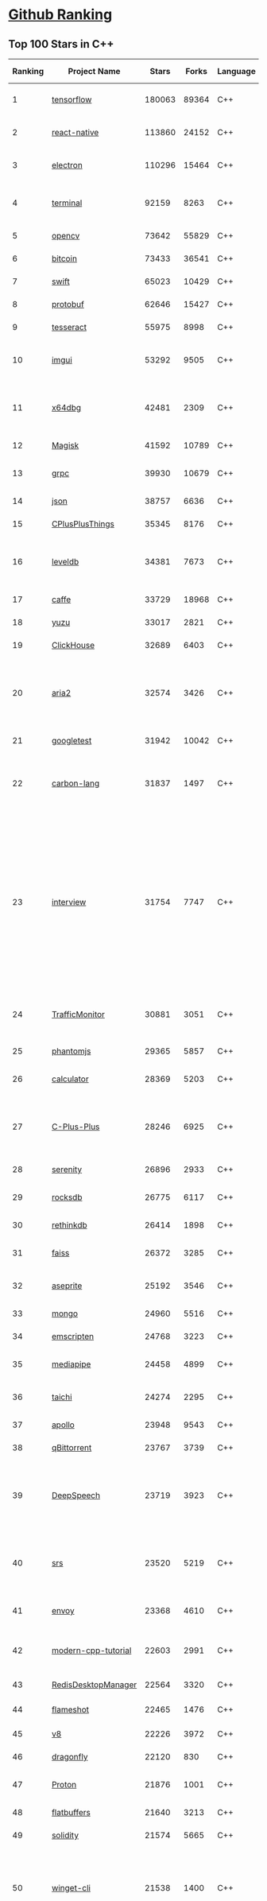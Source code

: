 [Github Ranking](../README.md)
==========

## Top 100 Stars in C\+\+

| Ranking | Project Name | Stars | Forks | Language | Open Issues | Description | Last Commit |
| ------- | ------------ | ----- | ----- | -------- | ----------- | ----------- | ----------- |
| 1 | [tensorflow](https://github.com/tensorflow/tensorflow) | 180063 | 89364 | C++ | 1892 | An Open Source Machine Learning Framework for Everyone | 2024-01-20T02:12:27Z |
| 2 | [react-native](https://github.com/facebook/react-native) | 113860 | 24152 | C++ | 923 | A framework for building native applications using React | 2024-01-20T02:57:42Z |
| 3 | [electron](https://github.com/electron/electron) | 110296 | 15464 | C++ | 831 | :electron: Build cross-platform desktop apps with JavaScript, HTML, and CSS | 2024-01-19T22:49:55Z |
| 4 | [terminal](https://github.com/microsoft/terminal) | 92159 | 8263 | C++ | 1467 | The new Windows Terminal and the original Windows console host, all in the same place! | 2024-01-19T22:25:46Z |
| 5 | [opencv](https://github.com/opencv/opencv) | 73642 | 55829 | C++ | 2379 | Open Source Computer Vision Library | 2024-01-19T20:23:12Z |
| 6 | [bitcoin](https://github.com/bitcoin/bitcoin) | 73433 | 36541 | C++ | 364 | Bitcoin Core integration/staging tree | 2024-01-19T21:31:22Z |
| 7 | [swift](https://github.com/apple/swift) | 65023 | 10429 | C++ | 6272 | The Swift Programming Language | 2024-01-20T02:52:53Z |
| 8 | [protobuf](https://github.com/protocolbuffers/protobuf) | 62646 | 15427 | C++ | 677 | Protocol Buffers - Google's data interchange format | 2024-01-20T02:48:03Z |
| 9 | [tesseract](https://github.com/tesseract-ocr/tesseract) | 55975 | 8998 | C++ | 392 | Tesseract Open Source OCR Engine (main repository) | 2024-01-18T09:08:09Z |
| 10 | [imgui](https://github.com/ocornut/imgui) | 53292 | 9505 | C++ | 803 | Dear ImGui: Bloat-free Graphical User interface for C++ with minimal dependencies | 2024-01-19T23:29:18Z |
| 11 | [x64dbg](https://github.com/x64dbg/x64dbg) | 42481 | 2309 | C++ | 569 | An open-source user mode debugger for Windows. Optimized for reverse engineering and malware analysis. | 2024-01-06T20:24:07Z |
| 12 | [Magisk](https://github.com/topjohnwu/Magisk) | 41592 | 10789 | C++ | 16 | The Magic Mask for Android | 2024-01-18T15:21:30Z |
| 13 | [grpc](https://github.com/grpc/grpc) | 39930 | 10679 | C++ | 597 | The C based gRPC (C++, Python, Ruby, Objective-C, PHP, C#) | 2024-01-20T02:42:34Z |
| 14 | [json](https://github.com/nlohmann/json) | 38757 | 6636 | C++ | 67 | JSON for Modern C++ | 2024-01-18T18:21:53Z |
| 15 | [CPlusPlusThings](https://github.com/Light-City/CPlusPlusThings) | 35345 | 8176 | C++ | 6 | C++那些事 | 2023-12-06T02:49:43Z |
| 16 | [leveldb](https://github.com/google/leveldb) | 34381 | 7673 | C++ | 205 | LevelDB is a fast key-value storage library written at Google that provides an ordered mapping from string keys to string values. | 2024-01-12T13:53:06Z |
| 17 | [caffe](https://github.com/BVLC/caffe) | 33729 | 18968 | C++ | 896 | Caffe: a fast open framework for deep learning. | 2023-11-22T06:10:02Z |
| 18 | [yuzu](https://github.com/yuzu-emu/yuzu) | 33017 | 2821 | C++ | 1683 | Nintendo Switch emulator | 2024-01-20T01:55:02Z |
| 19 | [ClickHouse](https://github.com/ClickHouse/ClickHouse) | 32689 | 6403 | C++ | 3135 | ClickHouse® is a free analytics DBMS for big data | 2024-01-20T02:29:01Z |
| 20 | [aria2](https://github.com/aria2/aria2) | 32574 | 3426 | C++ | 998 | aria2 is a lightweight multi-protocol & multi-source, cross platform download utility operated in command-line. It supports HTTP/HTTPS, FTP, SFTP, BitTorrent and Metalink. | 2024-01-15T08:28:20Z |
| 21 | [googletest](https://github.com/google/googletest) | 31942 | 10042 | C++ | 256 | GoogleTest - Google Testing and Mocking Framework | 2024-01-18T22:25:15Z |
| 22 | [carbon-lang](https://github.com/carbon-language/carbon-lang) | 31837 | 1497 | C++ | 106 | Carbon Language's main repository: documents, design, implementation, and related tools. (NOTE: Carbon Language is experimental; see README) | 2024-01-20T02:23:09Z |
| 23 | [interview](https://github.com/huihut/interview) | 31754 | 7747 | C++ | 22 | 📚 C/C++ 技术面试基础知识总结，包括语言、程序库、数据结构、算法、系统、网络、链接装载库等知识及面试经验、招聘、内推等信息。This repository is a summary of the basic knowledge of recruiting job seekers and beginners in the direction of C/C++ technology, including language, program library, data structure, algorithm, system, network, link loading library, interview experience, recruitment, recommendation, etc. | 2023-11-27T02:41:03Z |
| 24 | [TrafficMonitor](https://github.com/zhongyang219/TrafficMonitor) | 30881 | 3051 | C++ | 954 | 这是一个用于显示当前网速、CPU及内存利用率的桌面悬浮窗软件，并支持任务栏显示，支持更换皮肤。 | 2023-12-20T13:58:36Z |
| 25 | [phantomjs](https://github.com/ariya/phantomjs) | 29365 | 5857 | C++ | 14 | Scriptable Headless Browser | 2022-11-26T19:43:12Z |
| 26 | [calculator](https://github.com/microsoft/calculator) | 28369 | 5203 | C++ | 301 | Windows Calculator: A simple yet powerful calculator that ships with Windows | 2024-01-19T08:38:48Z |
| 27 | [C-Plus-Plus](https://github.com/TheAlgorithms/C-Plus-Plus) | 28246 | 6925 | C++ | 9 | Collection of various algorithms in mathematics, machine learning, computer science and physics implemented in C++ for educational purposes. | 2024-01-19T23:48:02Z |
| 28 | [serenity](https://github.com/SerenityOS/serenity) | 26896 | 2933 | C++ | 688 | The Serenity Operating System 🐞 | 2024-01-20T00:58:41Z |
| 29 | [rocksdb](https://github.com/facebook/rocksdb) | 26775 | 6117 | C++ | 572 | A library that provides an embeddable, persistent key-value store for fast storage. | 2024-01-20T01:25:15Z |
| 30 | [rethinkdb](https://github.com/rethinkdb/rethinkdb) | 26414 | 1898 | C++ | 1341 | The open-source database for the realtime web. | 2023-12-16T00:54:33Z |
| 31 | [faiss](https://github.com/facebookresearch/faiss) | 26372 | 3285 | C++ | 394 | A library for efficient similarity search and clustering of dense vectors. | 2024-01-19T11:57:59Z |
| 32 | [aseprite](https://github.com/aseprite/aseprite) | 25192 | 3546 | C++ | 1466 | Animated sprite editor & pixel art tool (Windows, macOS, Linux) | 2024-01-19T20:07:35Z |
| 33 | [mongo](https://github.com/mongodb/mongo) | 24960 | 5516 | C++ | 0 | The MongoDB Database | 2024-01-20T02:20:31Z |
| 34 | [emscripten](https://github.com/emscripten-core/emscripten) | 24768 | 3223 | C++ | 1587 | Emscripten: An LLVM-to-WebAssembly Compiler | 2024-01-20T01:51:40Z |
| 35 | [mediapipe](https://github.com/google/mediapipe) | 24458 | 4899 | C++ | 218 | Cross-platform, customizable ML solutions for live and streaming media. | 2024-01-19T18:26:49Z |
| 36 | [taichi](https://github.com/taichi-dev/taichi) | 24274 | 2295 | C++ | 723 | Productive & portable high-performance programming in Python. | 2024-01-01T18:58:37Z |
| 37 | [apollo](https://github.com/ApolloAuto/apollo) | 23948 | 9543 | C++ | 673 | An open autonomous driving platform | 2024-01-16T11:11:12Z |
| 38 | [qBittorrent](https://github.com/qbittorrent/qBittorrent) | 23767 | 3739 | C++ | 2782 | qBittorrent BitTorrent client | 2024-01-19T17:38:17Z |
| 39 | [DeepSpeech](https://github.com/mozilla/DeepSpeech) | 23719 | 3923 | C++ | 114 | DeepSpeech is an open source embedded (offline, on-device) speech-to-text engine which can run in real time on devices ranging from a Raspberry Pi 4 to high power GPU servers. | 2024-01-13T10:31:18Z |
| 40 | [srs](https://github.com/ossrs/srs) | 23520 | 5219 | C++ | 171 | SRS is a simple, high-efficiency, real-time video server supporting RTMP, WebRTC, HLS, HTTP-FLV, SRT, MPEG-DASH, and GB28181. | 2024-01-08T03:48:41Z |
| 41 | [envoy](https://github.com/envoyproxy/envoy) | 23368 | 4610 | C++ | 1451 | Cloud-native high-performance edge/middle/service proxy | 2024-01-20T00:22:34Z |
| 42 | [modern-cpp-tutorial](https://github.com/changkun/modern-cpp-tutorial) | 22603 | 2991 | C++ | 8 | 📚 Modern C++ Tutorial: C++11/14/17/20 On the Fly \| https://changkun.de/modern-cpp/ | 2023-10-30T09:48:11Z |
| 43 | [RedisDesktopManager](https://github.com/RedisInsight/RedisDesktopManager) | 22564 | 3320 | C++ | 52 | None | 2023-04-18T08:47:29Z |
| 44 | [flameshot](https://github.com/flameshot-org/flameshot) | 22465 | 1476 | C++ | 520 | Powerful yet simple to use screenshot software :desktop_computer: :camera_flash: | 2023-12-30T21:59:24Z |
| 45 | [v8](https://github.com/v8/v8) | 22226 | 3972 | C++ | 0 | The official mirror of the V8 Git repository | 2024-01-16T07:31:27Z |
| 46 | [dragonfly](https://github.com/dragonflydb/dragonfly) | 22120 | 830 | C++ | 108 | A modern replacement for Redis and Memcached | 2024-01-19T21:44:25Z |
| 47 | [Proton](https://github.com/ValveSoftware/Proton) | 21876 | 1001 | C++ | 4063 | Compatibility tool for Steam Play based on Wine and additional components | 2024-01-19T21:51:27Z |
| 48 | [flatbuffers](https://github.com/google/flatbuffers) | 21640 | 3213 | C++ | 114 | FlatBuffers: Memory Efficient Serialization Library | 2024-01-17T17:44:57Z |
| 49 | [solidity](https://github.com/ethereum/solidity) | 21574 | 5665 | C++ | 372 | Solidity, the Smart Contract Programming Language | 2024-01-20T02:59:30Z |
| 50 | [winget-cli](https://github.com/microsoft/winget-cli) | 21538 | 1400 | C++ | 897 | WinGet is the Windows Package Manager. This project includes a CLI (Command Line Interface), PowerShell modules, and a COM (Component Object Model) API (Application Programming Interface). | 2024-01-19T23:20:54Z |
| 51 | [LocalAI](https://github.com/mudler/LocalAI) | 15599 | 1357 | C++ | 201 | :robot: The free, Open Source OpenAI alternative. Self-hosted, community-driven and local-first. Drop-in replacement for OpenAI running on consumer-grade hardware. No GPU required. Runs ggml, gguf, GPTQ, onnx, TF compatible models: llama, llama2, rwkv, whisper, vicuna, koala, cerebras, falcon, dolly, starcoder, and many others | 2024-01-20T01:33:28Z |
| 52 | [Arduino](https://github.com/esp8266/Arduino) | 15567 | 13414 | C++ | 300 | ESP8266 core for Arduino | 2024-01-19T17:12:43Z |
| 53 | [AirSim](https://github.com/microsoft/AirSim) | 15533 | 4453 | C++ | 617 | Open source simulator for autonomous vehicles built on Unreal Engine / Unity, from Microsoft AI & Research | 2023-12-30T18:02:44Z |
| 54 | [BackgroundMusic](https://github.com/kyleneideck/BackgroundMusic) | 14617 | 657 | C++ | 447 | Background Music, a macOS audio utility: automatically pause your music, set individual apps' volumes and record system audio. | 2022-11-27T05:01:20Z |
| 55 | [USTC-Course](https://github.com/USTC-Resource/USTC-Course) | 14205 | 3509 | C++ | 0 | :heart:中国科学技术大学课程资源 | 2022-07-04T13:12:06Z |
| 56 | [IoT-For-Beginners](https://github.com/microsoft/IoT-For-Beginners) | 14186 | 2174 | C++ | 40 | 12 Weeks, 24 Lessons, IoT for All! | 2024-01-10T08:29:08Z |
| 57 | [Sourcetrail](https://github.com/CoatiSoftware/Sourcetrail) | 13954 | 1320 | C++ | 356 | Sourcetrail - free and open-source interactive source explorer | 2021-12-13T18:24:17Z |
| 58 | [duckdb](https://github.com/duckdb/duckdb) | 13934 | 1296 | C++ | 223 | DuckDB is an in-process SQL OLAP Database Management System | 2024-01-19T17:07:39Z |
| 59 | [bgfx](https://github.com/bkaradzic/bgfx) | 13908 | 1896 | C++ | 268 | Cross-platform, graphics API agnostic, "Bring Your Own Engine/Framework" style rendering library. | 2024-01-15T02:25:23Z |
| 60 | [TinyWebServer](https://github.com/qinguoyi/TinyWebServer) | 13887 | 3558 | C++ | 63 | :fire: Linux下C++轻量级WebServer服务器 | 2023-11-03T13:12:47Z |
| 61 | [incubator-weex](https://github.com/apache/incubator-weex) | 13793 | 1847 | C++ | 232 | Apache Weex (Incubating) | 2021-05-31T09:47:25Z |
| 62 | [codon](https://github.com/exaloop/codon) | 13621 | 489 | C++ | 176 | A high-performance, zero-overhead, extensible Python compiler using LLVM | 2024-01-19T16:22:50Z |
| 63 | [Hyprland](https://github.com/hyprwm/Hyprland) | 13606 | 515 | C++ | 654 | Hyprland is a highly customizable dynamic tiling Wayland compositor that doesn't sacrifice on its looks. | 2024-01-19T18:09:46Z |
| 64 | [foundationdb](https://github.com/apple/foundationdb) | 13566 | 1291 | C++ | 710 | FoundationDB - the open source, distributed, transactional key-value store | 2024-01-20T02:22:54Z |
| 65 | [WLED](https://github.com/Aircoookie/WLED) | 13258 | 2761 | C++ | 309 | Control WS2812B and many more types of digital RGB LEDs with an ESP8266 or ESP32 over WiFi! | 2024-01-20T02:24:33Z |
| 66 | [arangodb](https://github.com/arangodb/arangodb) | 13240 | 847 | C++ | 716 | 🥑 ArangoDB is a native multi-model database with flexible data models for documents, graphs, and key-values. Build high performance applications using a convenient SQL-like query language or JavaScript extensions. | 2024-01-19T19:53:53Z |
| 67 | [polybar](https://github.com/polybar/polybar) | 13236 | 683 | C++ | 138 | A fast and easy-to-use status bar | 2024-01-18T14:34:51Z |
| 68 | [abseil-cpp](https://github.com/abseil/abseil-cpp) | 13197 | 2518 | C++ | 148 | Abseil Common Libraries (C++) | 2024-01-19T18:30:32Z |
| 69 | [Atmosphere](https://github.com/Atmosphere-NX/Atmosphere) | 13131 | 1155 | C++ | 44 | Atmosphère is a work-in-progress customized firmware for the Nintendo Switch. | 2024-01-08T19:20:58Z |
| 70 | [mold](https://github.com/rui314/mold) | 12555 | 426 | C++ | 140 | Mold: A Modern Linker 🦠 | 2024-01-19T09:57:18Z |
| 71 | [dlib](https://github.com/davisking/dlib) | 12551 | 3312 | C++ | 42 | A toolkit for making real world machine learning and data analysis applications in C++ | 2024-01-09T02:59:09Z |
| 72 | [annoy](https://github.com/spotify/annoy) | 12362 | 1171 | C++ | 49 | Approximate Nearest Neighbors in C++/Python optimized for memory usage and loading/saving to disk | 2023-08-20T17:38:53Z |
| 73 | [watchman](https://github.com/facebook/watchman) | 12094 | 1009 | C++ | 172 | Watches files and records, or triggers actions, when they change.  | 2024-01-19T17:35:22Z |
| 74 | [mosh](https://github.com/mobile-shell/mosh) | 12062 | 736 | C++ | 146 | Mobile Shell | 2024-01-06T22:57:34Z |
| 75 | [arduino-esp32](https://github.com/espressif/arduino-esp32) | 11971 | 7092 | C++ | 486 | Arduino core for the ESP32 | 2024-01-20T02:15:29Z |
| 76 | [scylladb](https://github.com/scylladb/scylladb) | 11938 | 1165 | C++ | 2638 | NoSQL data store using the seastar framework, compatible with Apache Cassandra | 2024-01-20T00:03:02Z |
| 77 | [mlx](https://github.com/ml-explore/mlx) | 11688 | 704 | C++ | 84 | MLX: An array framework for Apple silicon | 2024-01-19T23:55:08Z |
| 78 | [onnxruntime](https://github.com/microsoft/onnxruntime) | 11569 | 2472 | C++ | 1816 | ONNX Runtime: cross-platform, high performance ML inferencing and training accelerator | 2024-01-20T01:55:38Z |
| 79 | [dxvk](https://github.com/doitsujin/dxvk) | 11306 | 740 | C++ | 233 | Vulkan-based implementation of D3D9, D3D10 and D3D11 for Linux / Wine | 2024-01-19T21:48:06Z |
| 80 | [vnote](https://github.com/vnotex/vnote) | 11149 | 1173 | C++ | 620 | A pleasant note-taking platform. | 2024-01-18T03:06:25Z |
| 81 | [turicreate](https://github.com/apple/turicreate) | 11133 | 1161 | C++ | 502 | Turi Create simplifies the development of custom machine learning models. | 2023-11-01T06:14:06Z |
| 82 | [cpp-httplib](https://github.com/yhirose/cpp-httplib) | 11110 | 2128 | C++ | 18 | A C++ header-only HTTP/HTTPS server and client library | 2024-01-15T13:57:22Z |
| 83 | [zeal](https://github.com/zealdocs/zeal) | 10884 | 781 | C++ | 176 | Offline documentation browser inspired by Dash | 2023-12-14T21:36:46Z |
| 84 | [capnproto](https://github.com/capnproto/capnproto) | 10872 | 899 | C++ | 160 | Cap'n Proto serialization/RPC system - core tools and C++ library | 2024-01-17T17:44:04Z |
| 85 | [tiled](https://github.com/mapeditor/tiled) | 10395 | 1706 | C++ | 648 | Flexible level editor | 2024-01-19T13:35:28Z |
| 86 | [sonic-pi](https://github.com/sonic-pi-net/sonic-pi) | 10348 | 917 | C++ | 202 | Code. Music. Live. | 2024-01-05T08:31:14Z |
| 87 | [Open3D](https://github.com/isl-org/Open3D) | 10011 | 2144 | C++ | 992 | Open3D: A Modern Library for 3D Data Processing | 2024-01-19T17:18:02Z |
| 88 | [Stockfish](https://github.com/official-stockfish/Stockfish) | 10003 | 2160 | C++ | 18 | A free and strong UCI chess engine | 2024-01-19T07:09:30Z |
| 89 | [assimp](https://github.com/assimp/assimp) | 9940 | 2792 | C++ | 696 | The official Open-Asset-Importer-Library Repository. Loads 40+ 3D-file-formats into one unified and clean data structure.  | 2024-01-18T15:33:02Z |
| 90 | [mysql-server](https://github.com/mysql/mysql-server) | 9891 | 3680 | C++ | 0 | MySQL Server, the world's most popular open source database, and MySQL Cluster, a real-time, open source transactional database. | 2024-01-17T06:29:13Z |
| 91 | [citra](https://github.com/citra-emu/citra) | 9882 | 1753 | C++ | 596 | A Nintendo 3DS Emulator | 2024-01-20T01:07:43Z |
| 92 | [LearnOpenGL](https://github.com/JoeyDeVries/LearnOpenGL) | 9877 | 2651 | C++ | 115 | Code repository of all OpenGL chapters from the book and its accompanying website https://learnopengl.com | 2023-11-18T12:45:04Z |
| 93 | [nebula](https://github.com/vesoft-inc/nebula) | 9828 | 1144 | C++ | 480 |   A distributed, fast open-source graph database featuring horizontal scalability and high availability | 2024-01-19T10:22:22Z |
| 94 | [synergy-core](https://github.com/symless/synergy-core) | 9820 | 3476 | C++ | 216 | Open source core of Synergy, the cross-platform keyboard and mouse sharing tool (Windows, macOS, Linux) | 2024-01-19T16:19:20Z |
| 95 | [minetest](https://github.com/minetest/minetest) | 9780 | 1939 | C++ | 1131 | Minetest is an open source voxel game engine with easy modding and game creation | 2024-01-19T21:48:43Z |
| 96 | [ndk-samples](https://github.com/android/ndk-samples) | 9767 | 4186 | C++ | 76 | Android NDK samples with Android Studio | 2024-01-11T23:20:35Z |
| 97 | [xournalpp](https://github.com/xournalpp/xournalpp) | 9733 | 753 | C++ | 973 | Xournal++ is a handwriting notetaking software with PDF annotation support. Written in C++ with GTK3, supporting Linux (e.g. Ubuntu, Debian, Arch, SUSE), macOS and Windows 10. Supports pen input from devices such as Wacom Tablets. | 2024-01-20T00:17:13Z |
| 98 | [fprime](https://github.com/nasa/fprime) | 9708 | 1249 | C++ | 191 | F´ - A flight software and embedded systems framework | 2024-01-19T19:50:26Z |
| 99 | [openFrameworks](https://github.com/openframeworks/openFrameworks) | 9669 | 2619 | C++ | 943 | openFrameworks is a community-developed cross platform toolkit for creative coding in C++. | 2024-01-19T21:42:21Z |
| 100 | [wslg](https://github.com/microsoft/wslg) | 9498 | 288 | C++ | 500 | Enabling the Windows Subsystem for Linux to include support for Wayland and X server related scenarios | 2024-01-08T18:29:54Z |

